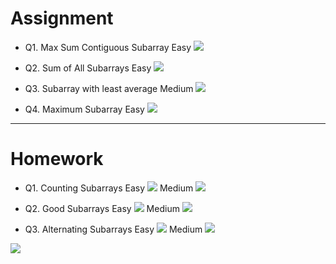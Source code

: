 # Assignment

 
- Q1. Max Sum Contiguous Subarray Easy [![](https://img.shields.io/badge/-EASY-green)]()

- Q2. Sum of All Subarrays Easy [![](https://img.shields.io/badge/-EASY-green)]()

- Q3. Subarray with least average Medium [![](https://img.shields.io/badge/-MEDIUM-yellow)]() 

- Q4. Maximum Subarray Easy [![](https://img.shields.io/badge/-EASY-green)]()

***

# Homework
 

- Q1. Counting Subarrays Easy [![](https://img.shields.io/badge/-EASY-green)]() Medium [![](https://img.shields.io/badge/-MEDIUM-yellow)]()

- Q2. Good Subarrays Easy [![](https://img.shields.io/badge/-EASY-green)]() Medium [![](https://img.shields.io/badge/-MEDIUM-yellow)]()

- Q3. Alternating Subarrays Easy [![](https://img.shields.io/badge/-EASY-green)]() Medium [![](https://img.shields.io/badge/-MEDIUM-yellow)]()


[![](https://img.shields.io/badge/github-blue?style=for-the-badge)](https://github.com/pashmash372)


[//]: # (Hard [![]&#40;https://img.shields.io/badge/-HARD-red&#41;]&#40;&#41;)

[//]: # ()
[//]: # (Easy [![]&#40;https://img.shields.io/badge/-EASY-green&#41;]&#40;&#41;)

[//]: # ()
[//]: # (Medium [![]&#40;https://img.shields.io/badge/-MEDIUM-yellow&#41;]&#40;&#41;)